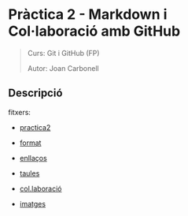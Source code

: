 # Pràctica 2 - Markdown i Col·laboració amb GitHub
> Curs: Git i GitHub (FP)
> 
> Autor: Joan Carbonell

## Descripció

fitxers:
   
- [practica2](./README.md)

- [format](./format.md)
- [enllaços](./enllacos_i_imatges.md)
- [taules](./taules_i_codi.md)
- [col.laboració](./colaboracio.md)
- [imatges](./img/)

